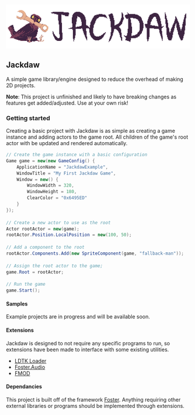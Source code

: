 ![Jackdaw Logo](Logo.png)

## Jackdaw
A simple game library/engine designed to reduce the overhead of making 2D projects.

**Note**: This project is unfinished and likely to have breaking changes as features get added/adjusted. Use at your own risk!

### Getting started
Creating a basic project with Jackdaw is as simple as creating a game instance and adding actors to the game root. All children of the game's root actor with be updated and rendered automatically.
```cs
// Create the game instance with a basic configuration
Game game = new(new GameConfig() {
    ApplicationName = "JackdawExample",
    WindowTitle = "My First Jackdaw Game",
    Window = new() {
        WindowWidth = 320,
        WindowHeight = 180,
        ClearColor = "0x6495ED"
    }
});

// Create a new actor to use as the root
Actor rootActor = new(game);
rootActor.Position.LocalPosition = new(100, 50);

// Add a component to the root
rootActor.Components.Add(new SpriteComponent(game, "fallback-man"));

// Assign the root actor to the game;
game.Root = rootActor;

// Run the game
game.Start();
```

#### Samples
Example projects are in progress and will be available soon.

#### Extensions
Jackdaw is designed to not require any specific programs to run, so extensions have been made to interface with some existing utilities.
- [LDTK Loader](https://github.com/Lyfeless/Jackdaw.LDTK)
- [Foster.Audio](https://github.com/Lyfeless/Jackdaw.Foster.Audio)
- [FMOD](https://github.com/Lyfeless/Jackdaw.FMOD)

#### Dependancies
This project is built off of the framework [Foster](https://github.com/FosterFramework/Foster). Anything requiring other external libraries or programs should be implemented through extensions.